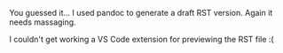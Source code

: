 You guessed it... I used pandoc to generate a draft RST version. Again
it needs massaging.

I couldn't get working a VS Code extension for previewing the RST file :(